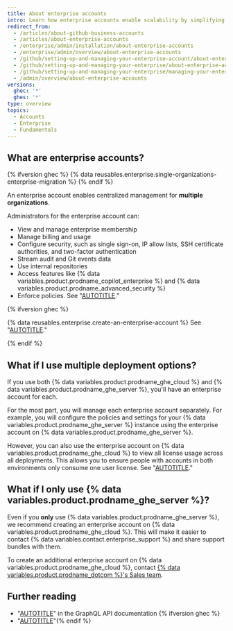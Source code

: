 ```yaml
---
title: About enterprise accounts
intro: Learn how enterprise accounts enable scalability by simplifying administration and billing across multiple organizations.
redirect_from:
  - /articles/about-github-business-accounts
  - /articles/about-enterprise-accounts
  - /enterprise/admin/installation/about-enterprise-accounts
  - /enterprise/admin/overview/about-enterprise-accounts
  - /github/setting-up-and-managing-your-enterprise-account/about-enterprise-accounts
  - /github/setting-up-and-managing-your-enterprise/about-enterprise-accounts
  - /github/setting-up-and-managing-your-enterprise/managing-your-enterprise-account/about-enterprise-accounts
  - /admin/overview/about-enterprise-accounts
versions:
  ghec: '*'
  ghes: '*'
type: overview
topics:
  - Accounts
  - Enterprise
  - Fundamentals
---
```


## What are enterprise accounts?

<!-- expires 2024-09-03 -->
{% ifversion ghec %}
{% data reusables.enterprise.single-organizations-enterprise-migration %}
{% endif %}
<!-- end expires 2024-09-03 -->

An enterprise account enables centralized management for **multiple organizations**.

Administrators for the enterprise account can:

* View and manage enterprise membership
* Manage billing and usage
* Configure security, such as single sign-on, IP allow lists, SSH certificate authorities, and two-factor authentication
* Stream audit and Git events data
* Use internal repositories
* Access features like {% data variables.product.prodname_copilot_enterprise %} and {% data variables.product.prodname_advanced_security %}
* Enforce policies. See "[AUTOTITLE](/admin/policies/enforcing-policies-for-your-enterprise/about-enterprise-policies)."

{% ifversion ghec %}

{% data reusables.enterprise.create-an-enterprise-account %} See "[AUTOTITLE](/admin/managing-your-enterprise-account/creating-an-enterprise-account)."

{% endif %}

## What if I use multiple deployment options?

If you use both {% data variables.product.prodname_ghe_cloud %} and {% data variables.product.prodname_ghe_server %}, you'll have an enterprise account for each.

For the most part, you will manage each enterprise account separately. For example, you will configure the policies and settings for your {% data variables.product.prodname_ghe_server %} instance using the enterprise account on {% data variables.product.prodname_ghe_server %}.

However, you can also use the enterprise account on {% data variables.product.prodname_ghe_cloud %} to view all license usage across all deployments. This allows you to ensure people with accounts in both environments only consume one user license. See "[AUTOTITLE](/billing/managing-your-license-for-github-enterprise/syncing-license-usage-between-github-enterprise-server-and-github-enterprise-cloud)."

## What if I only use {% data variables.product.prodname_ghe_server %}?

Even if you **only** use {% data variables.product.prodname_ghe_server %}, we recommend creating an enterprise account on {% data variables.product.prodname_ghe_cloud %}. This will make it easier to contact {% data variables.contact.enterprise_support %} and share support bundles with them.

To create an additional enterprise account on {% data variables.product.prodname_ghe_cloud %}, contact [{% data variables.product.prodname_dotcom %}'s Sales team](https://enterprise.github.com/contact).

## Further reading

* "[AUTOTITLE](/graphql/guides/managing-enterprise-accounts)" in the GraphQL API documentation {% ifversion ghec %}
* "[AUTOTITLE](/admin/user-management/managing-organizations-in-your-enterprise/adding-organizations-to-your-enterprise)"{% endif %}
